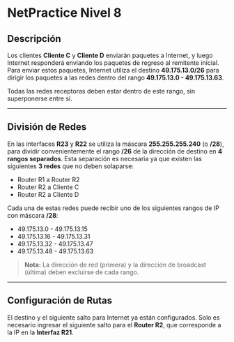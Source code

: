 # NetPractice Nivel 8

## Descripción

Los clientes **Cliente C** y **Cliente D** enviarán paquetes a Internet, y luego Internet responderá enviando los paquetes de regreso al remitente inicial. Para enviar estos paquetes, Internet utiliza el destino **49.175.13.0/26** para dirigir los paquetes a las redes dentro del rango **49.175.13.0 - 49.175.13.63**.

Todas las redes receptoras deben estar dentro de este rango, sin superponerse entre sí.

---

## División de Redes

En las interfaces **R23** y **R22** se utiliza la máscara **255.255.255.240** (o **/28**), para dividir convenientemente el rango **/26** de la dirección de destino en **4 rangos separados**. Esta separación es necesaria ya que existen las siguientes **3 redes** que no deben solaparse:

- Router R1 a Router R2
- Router R2 a Cliente C
- Router R2 a Cliente D

Cada una de estas redes puede recibir uno de los siguientes rangos de IP con máscara **/28**:

- 49.175.13.0 - 49.175.13.15
- 49.175.13.16 - 49.175.13.31
- 49.175.13.32 - 49.175.13.47
- 49.175.13.48 - 49.175.13.63

> **Nota:** La dirección de red (primera) y la dirección de broadcast (última) deben excluirse de cada rango.

---

## Configuración de Rutas

El destino y el siguiente salto para Internet ya están configurados. Solo es necesario ingresar el siguiente salto para el **Router R2**, que corresponde a la IP en la **Interfaz R21**.
